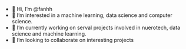- 👋 Hi, I’m @fanhh
- 👀 I’m interested in a machine learning, data science and computer science.
- 🌱 I’m currently working on serval projects involved in nuerotech, data science and machine learning.
- 💞️ I’m looking to collaborate on interesting projects

<!---
fanhh/fanhh is a ✨ special ✨ repository because its `README.md` (this file) appears on your GitHub profile.
You can click the Preview link to take a look at your changes.
--->
